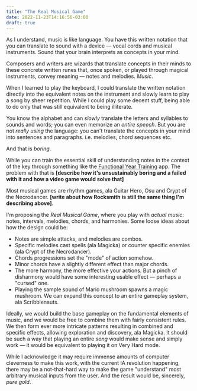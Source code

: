 ```yaml
---
title: "The Real Musical Game"
date: 2022-11-23T14:16:56-03:00
draft: true
---
```


As I understand, music is like language. You have this written notation that you
can translate to sound with a device — vocal cords and musical instruments.
Sound that your brain interprets as concepts in your mind.

Composers and writers are wizards that translate concepts in their minds to
these concrete written runes that, once spoken, or played through magical
instruments, convey meaning — notes and melodies. *Music*.

When I learned to play the keyboard, I could translate the written notation
directly into the equivalent notes on the instrument and slowly learn to play a
song by sheer repetition. While I could play some decent stuff, being able to do
only that was still equivalent to being illiterate.

You know the alphabet and can *slowly* translate the letters and syllables to
sounds and words; you can even memorize an *entire speech*. But you are not
*really using* the language: you can't translate the concepts in your mind into
sentences and paragraphs. i.e. melodies, chord sequences etc.

And that is *boring*.

While you can train the essential skill of understanding notes in the context of
the key through something like the [Functional Year
Training](https://play.google.com/store/apps/details?id=com.kaizen9.fet.android)
app. The problem with that is **[describe how it's unsustainably boring and a
failed with it and how a video game would solve that]**

Most musical games are rhythm games, ala Guitar Hero, Osu and Crypt of the
Necrodancer. **[write about how Rocksmith is still the same thing I'm describing
above]**.

I'm proposing the *Real Musical Game*, where you play with *actual music*:
notes, intervals, melodies, chords, and harmonies. Some loose ideas about how
the design could be:

- Notes are simple attacks, and melodies are combos.
- Specific melodies cast spells (ala Magicka) or counter specific enemies (ala
  Crypt of the Necrodancer).
- Chords progressions set the "mode" of action somehow.
- Minor chords have a slightly different effect than major chords.
- The more harmony, the more effective your actions. But a pinch of disharmony
  would have some interesting usable effect — perhaps a "cursed" one.
- Playing the sample sound of Mario mushroom spawns a magic mushroom. We can
  expand this concept to an entire gameplay system, ala Scribblenauts.

Ideally, we would build the base gameplay on the fundamental elements of music,
and we would be free to combine them with fairly consistent rules. We then form
ever more intricate patterns resulting in combined and specific effects,
allowing exploration and discovery, ala Magicka. It should be such a way that
playing an entire *song* would make sense and simply work — it would be
equivalent to playing it on Very Hard mode.

While I acknowledge it may require immense amounts of computer cleverness to
make this work, with the current IA revolution happening, there may be a
not-that-hard way to make the game "understand" most arbitrary musical inputs
from the user. And the result would be, sincerely, *pure gold*.
